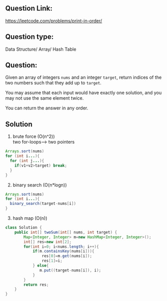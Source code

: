 ## Question Link:
https://leetcode.com/problems/print-in-order/

## Question type: 
Data Structure/ Array/ Hash Table

## Question:
Given an array of integers `nums` and an integer `target`, return indices of the two numbers such that they add up to `target`.

You may assume that each input would have exactly one solution, and you may not use the same element twice.

You can return the answer in any order.

## Solution
1. brute force (O(n^2))   
  two for-loops--> two pointers
```java
Arrays.sort(nums)
for (int i...){
  for (int j...){
    if(v1+v2>target) break;  
  }
}
```
2. binary search (O(n*logn))
```java
Arrays.sort(nums)
for (int i...){
  binary_search(target-nums[i])
}
```
3. hash map (O(n))
```java
class Solution {   
    public int[] twoSum(int[] nums, int target) {
        Map<Integer, Integer> m=new HashMap<Integer, Integer>();
        int[] res=new int[2];
        for(int i=0; i<nums.length; i++){
            if(m.containsKey(nums[i])){
                res[0]=m.get(nums[i]);
                res[1]=i;
            } else{
               m.put((target-nums[i]), i); 
            }
        }
        return res;
    }
}
```
        
